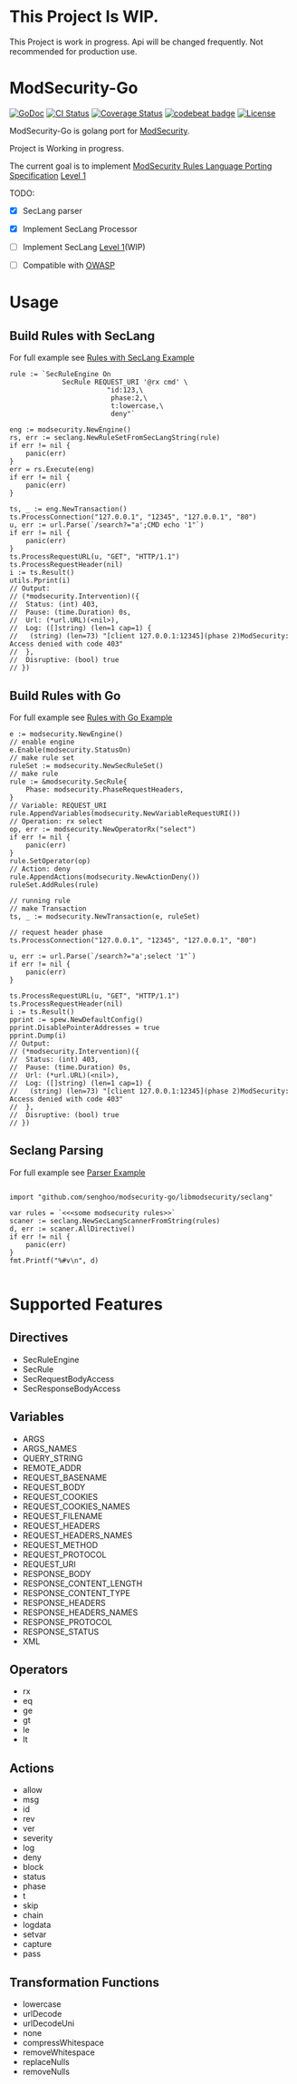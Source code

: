 # This Project Is WIP.

This Project is work in progress. Api will be changed frequently. Not recommended for production use.

# ModSecurity-Go

[![GoDoc](https://img.shields.io/badge/godoc-reference-blue.svg)](https://godoc.org/github.com/senghoo/modsecurity-go)
[![CI Status](https://travis-ci.org/senghoo/modsecurity-go.svg?branch=master)](https://travis-ci.org/senghoo/modsecurity-go)
[![Coverage Status](https://coveralls.io/repos/github/senghoo/modsecurity-go/badge.svg?branch=master)](https://coveralls.io/github/senghoo/modsecurity-go?branch=master)
[![codebeat badge](https://codebeat.co/badges/e6d5534b-34a4-4420-a319-e3f7245cdc0e)](https://codebeat.co/projects/github-com-senghoo-modsecurity-go-master)
[![License](https://img.shields.io/github/license/senghoo/modsecurity-go.svg)](https://github.com/senghoo/modsecurity-go/blob/master/LICENSE)

ModSecurity-Go is golang port for [ModSecurity](https://github.com/SpiderLabs/ModSecurity).

Project is Working in progress.

The current goal is to implement [ModSecurity Rules Language Porting Specification](https://github.com/SpiderLabs/ModSecurity/wiki/ModSecurity-Rules-Language-Porting-Specification) [Level 1](https://github.com/SpiderLabs/ModSecurity/wiki/ModSecurity-Rules-Language-Porting-Specification#level-1-core-features)

TODO:

- [x] SecLang parser
- [x] Implement SecLang Processor
- [ ] Implement SecLang [Level 1](https://github.com/SpiderLabs/ModSecurity/wiki/ModSecurity-Rules-Language-Porting-Specification#level-1-core-features)(WIP)
- [ ] Compatible with [OWASP](https://github.com/SpiderLabs/owasp-modsecurity-crs)


# Usage 

## Build Rules with SecLang

For full example see [Rules with SecLang Example](https://github.com/senghoo/modsecurity-go/blob/master/examples/rule_from_seclang_test.go)

```
rule := `SecRuleEngine On
             SecRule REQUEST_URI '@rx cmd' \
                        "id:123,\
                         phase:2,\
                         t:lowercase,\
                         deny"`

eng := modsecurity.NewEngine()
rs, err := seclang.NewRuleSetFromSecLangString(rule)
if err != nil {
	panic(err)
}
err = rs.Execute(eng)
if err != nil {
	panic(err)
}

ts, _ := eng.NewTransaction()
ts.ProcessConnection("127.0.0.1", "12345", "127.0.0.1", "80")
u, err := url.Parse(`/search?="a';CMD echo '1"`)
if err != nil {
	panic(err)
}
ts.ProcessRequestURL(u, "GET", "HTTP/1.1")
ts.ProcessRequestHeader(nil)
i := ts.Result()
utils.Pprint(i)
// Output:
// (*modsecurity.Intervention)({
//  Status: (int) 403,
//  Pause: (time.Duration) 0s,
//  Url: (*url.URL)(<nil>),
//  Log: ([]string) (len=1 cap=1) {
//   (string) (len=73) "[client 127.0.0.1:12345](phase 2)ModSecurity: Access denied with code 403"
//  },
//  Disruptive: (bool) true
// })
```

## Build Rules with Go

For full example see [Rules with Go Example](https://github.com/senghoo/modsecurity-go/blob/master/examples/rule_from_go_test.go)

```
e := modsecurity.NewEngine()
// enable engine
e.Enable(modsecurity.StatusOn)
// make rule set
ruleSet := modsecurity.NewSecRuleSet()
// make rule
rule := &modsecurity.SecRule{
	Phase: modsecurity.PhaseRequestHeaders,
}
// Variable: REQUEST_URI
rule.AppendVariables(modsecurity.NewVariableRequestURI())
// Operation: rx select
op, err := modsecurity.NewOperatorRx("select")
if err != nil {
	panic(err)
}
rule.SetOperator(op)
// Action: deny
rule.AppendActions(modsecurity.NewActionDeny())
ruleSet.AddRules(rule)

// running rule
// make Transaction
ts, _ := modsecurity.NewTransaction(e, ruleSet)

// request header phase
ts.ProcessConnection("127.0.0.1", "12345", "127.0.0.1", "80")

u, err := url.Parse(`/search?="a';select '1"`)
if err != nil {
	panic(err)
}

ts.ProcessRequestURL(u, "GET", "HTTP/1.1")
ts.ProcessRequestHeader(nil)
i := ts.Result()
pprint := spew.NewDefaultConfig()
pprint.DisablePointerAddresses = true
pprint.Dump(i)
// Output:
// (*modsecurity.Intervention)({
//  Status: (int) 403,
//  Pause: (time.Duration) 0s,
//  Url: (*url.URL)(<nil>),
//  Log: ([]string) (len=1 cap=1) {
//   (string) (len=73) "[client 127.0.0.1:12345](phase 2)ModSecurity: Access denied with code 403"
//  },
//  Disruptive: (bool) true
// })
```

## Seclang Parsing

For full example see [Parser Example](https://github.com/senghoo/modsecurity-go/blob/master/examples/parsing_test.go)

```

import "github.com/senghoo/modsecurity-go/libmodsecurity/seclang"

var rules = `<<<some modsecurity rules>>`
scaner := seclang.NewSecLangScannerFromString(rules)
d, err := scaner.AllDirective()
if err != nil {
	panic(err)
}
fmt.Printf("%#v\n", d)
    
```

# Supported Features

## Directives

* SecRuleEngine
* SecRule
* SecRequestBodyAccess
* SecResponseBodyAccess

## Variables

* ARGS
* ARGS_NAMES
* QUERY_STRING
* REMOTE_ADDR
* REQUEST_BASENAME
* REQUEST_BODY
* REQUEST_COOKIES
* REQUEST_COOKIES_NAMES
* REQUEST_FILENAME
* REQUEST_HEADERS
* REQUEST_HEADERS_NAMES
* REQUEST_METHOD
* REQUEST_PROTOCOL
* REQUEST_URI
* RESPONSE_BODY
* RESPONSE_CONTENT_LENGTH
* RESPONSE_CONTENT_TYPE
* RESPONSE_HEADERS
* RESPONSE_HEADERS_NAMES
* RESPONSE_PROTOCOL
* RESPONSE_STATUS
* XML

## Operators

* rx
* eq
* ge
* gt
* le
* lt

## Actions

* allow
* msg
* id
* rev
* ver
* severity
* log
* deny
* block
* status
* phase
* t
* skip
* chain
* logdata
* setvar
* capture
* pass

## Transformation Functions

* lowercase
* urlDecode
* urlDecodeUni
* none
* compressWhitespace
* removeWhitespace
* replaceNulls
* removeNulls
